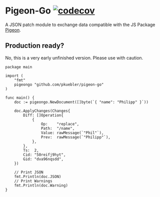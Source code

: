 #  Pigeon-Go [![codecov](https://codecov.io/gh/PKuebler/pigeon-go/graph/badge.svg?token=YM26YKAWUJ)](https://codecov.io/gh/PKuebler/pigeon-go)

A JSON patch module to exchange data compatible with the JS Package [Pigeon](https://github.com/frameable/pigeon).

## Production ready?

No, this is a very early unfinished version. Please use with caution.

```golang
package main

import (
    "fmt"
    pigeongo "github.com/pkuebler/pigeon-go"
)

func main() {
    doc := pigeongo.NewDocument([]byte(`{ "name": "Philipp" }`))

    doc.ApplyChanges(Changes{
		Diff: []Operation{
			{
				Op:    "replace",
				Path:  "/name",
				Value: rawMessage(`"Phil"`),
				Prev:  rawMessage(`"Philipp"`),
			},
		},
		Ts:  2,
		Cid: "50reifj9hyt",
		Gid: "dva96nqsdd",
	})

    // Print JSON
    fmt.Println(doc.JSON)
    // Print Warnings
    fmt.Println(doc.Warning)
}
```